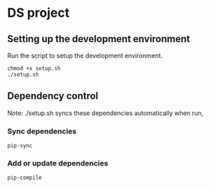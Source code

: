 # DS project

## Setting up the development environment

Run the script to setup the development environment.

```shell
chmod +x setup.sh
./setup.sh
```

## Dependency control

Note: ./setup.sh syncs these dependencies automatically when run,

### Sync dependencies
```shell
pip-sync
```

### Add or update dependencies
```shell
pip-compile
```